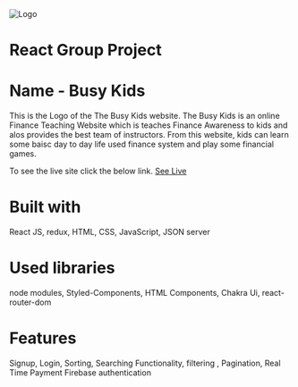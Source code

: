 
<img src="https://energized-baseball-7687-roshanaas.vercel.app/static/media/BusyKids.0653874d086f04d99ce6.png" alt="Logo" title="Project Logo">


<h1><b>React Group Project</b></h1>
<h1>Name - Busy Kids</h1>

This is the Logo of the The Busy Kids website. The Busy Kids is an online Finance Teaching Website which is teaches Finance Awareness to kids and alos provides the best team of instructors. From this website, kids can learn some baisc day to day life used finance system and play some financial games.

To see the live site click the below link.
[See Live](https://energized-baseball-7687-roshanaas.vercel.app/)


<h1>Built with</h1>
React JS,
redux,
HTML,
CSS,
JavaScript,
JSON server

<h1>Used libraries</h1>
node modules,
Styled-Components,
HTML Components,
Chakra Ui,
react-router-dom

<h1>Features</h1>
Signup,
Login,
Sorting,
Searching Functionality,
filtering ,
Pagination,
Real Time Payment 
Firebase authentication
